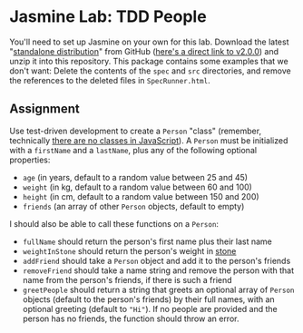 # Jasmine Lab: TDD People

You'll need to set up Jasmine on your own for this lab. Download the latest "[standalone distribution](https://github.com/pivotal/jasmine/tree/master/dist)" from GitHub ([here's a direct link to v2.0.0](https://github.com/pivotal/jasmine/raw/master/dist/jasmine-standalone-2.0.0.zip)) and unzip it into this repository. This package contains some examples that we don't want: Delete the contents of the `spec` and `src` directories, and remove the references to the deleted files in `SpecRunner.html`.

## Assignment

Use test-driven development to create a `Person` "class" (remember, technically [there are no classes in JavaScript](http://stackoverflow.com/questions/2752868/does-javascript-have-classes)). A `Person` must be initialized with a `firstName` and a `lastName`, plus any of the following optional properties:

* `age` (in years, default to a random value between 25 and 45)
* `weight` (in kg, default to a random value between 60 and 100)
* `height` (in cm, default to a random value between 150 and 200)
* `friends` (an array of other `Person` objects, default to empty)

I should also be able to call these functions on a `Person`:

* `fullName` should return the person's first name plus their last name
* `weightInStone` should return the person's weight in [stone](http://en.wikipedia.org/wiki/Stone_%28unit%29)
* `addFriend` should take a `Person` object and add it to the person's friends
* `removeFriend` should take a name string and remove the person with that name from the person's friends, if there is such a friend
* `greetPeople` should return a string that greets an optional array of `Person` objects (default to the person's friends) by their full names, with an optional greeting (default to `"Hi"`). If no people are provided and the person has no friends, the function should throw an error.
